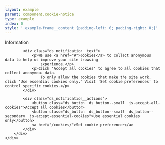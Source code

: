 ```yaml
---
layout: example
parent: component.cookie-notice
type: example
index: 0
style: '.example-frame__content {padding-left: 0; padding-right: 0;}'
---
```


<div id="cookie-notice" class="ds_notification  ds_notification--large  ds_notification--cookie  js-initial-cookie-content  fully-hidden" data-module="ds-cookie-notification">
    <div class="ds_wrapper">
        <div class="ds_notification__content">
            <div role="heading" class="visually-hidden">Information</div>

            <div class="ds_notification__text">
                <p>We use <a href="#">cookies</a> to collect anonymous data to help us improve your site browsing
                    experience.</p>
                <p>Click 'Accept all cookies' to agree to all cookies that collect anonymous data.
                    To only allow the cookies that make the site work, click 'Use essential cookies only.' Visit 'Set cookie preferences' to control specific cookies.</p>
            </div>

            <div class="ds_notification__actions">
                <button class="ds_button  ds_button--small  js-accept-all-cookies">Accept all cookies</button>
                <button class="ds_button  ds_button--small  ds_button--secondary  js-accept-essential-cookies">Use essential cookies only</button>
                <a href="/cookies/">Set cookie preferences</a>
            </div>
        </div>
    </div>
</div>
